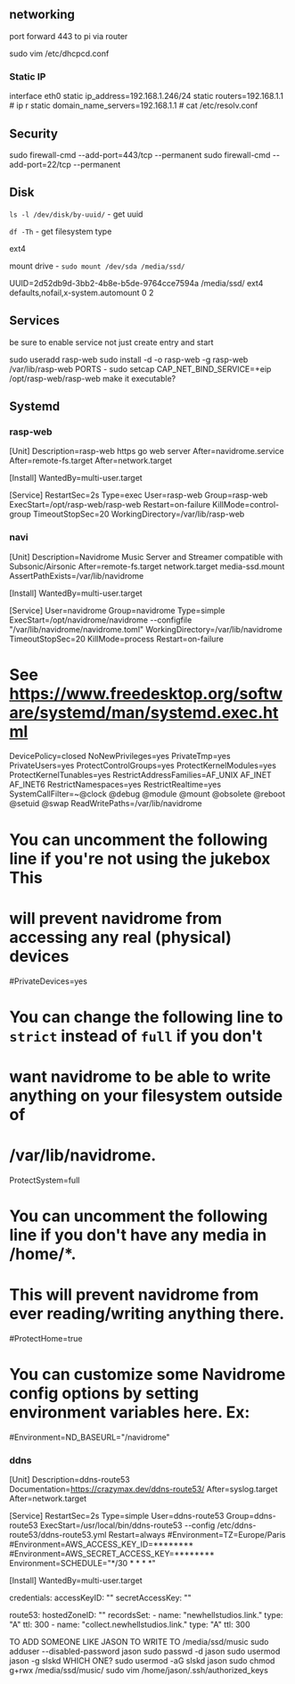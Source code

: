 ## networking

port forward 443 to pi via router

sudo vim /etc/dhcpcd.conf

### Static IP

interface eth0
static ip_address=192.168.1.246/24
static routers=192.168.1.1 # ip r
static domain_name_servers=192.168.1.1 # cat /etc/resolv.conf

## Security
sudo firewall-cmd --add-port=443/tcp --permanent
sudo firewall-cmd --add-port=22/tcp --permanent

## Disk
`ls -l /dev/disk/by-uuid/` - get uuid

`df -Th` - get filesystem type

ext4

mount drive - `sudo mount /dev/sda /media/ssd/`

UUID=2d52db9d-3bb2-4b8e-b5de-9764cce7594a /media/ssd/ ext4 defaults,nofail,x-system.automount 0 2

## Services
be sure to enable service not just create entry and start

sudo useradd rasp-web
sudo install -d -o rasp-web -g rasp-web /var/lib/rasp-web
PORTS - sudo setcap CAP_NET_BIND_SERVICE=+eip /opt/rasp-web/rasp-web
make it executable?

## Systemd

### rasp-web

[Unit]
Description=rasp-web https go web server
After=navidrome.service
After=remote-fs.target
After=network.target

[Install]
WantedBy=multi-user.target

[Service]
RestartSec=2s
Type=exec
User=rasp-web
Group=rasp-web
ExecStart=/opt/rasp-web/rasp-web
Restart=on-failure
KillMode=control-group
TimeoutStopSec=20
WorkingDirectory=/var/lib/rasp-web

### navi

[Unit]
Description=Navidrome Music Server and Streamer compatible with Subsonic/Airsonic
After=remote-fs.target network.target media-ssd.mount
AssertPathExists=/var/lib/navidrome

[Install]
WantedBy=multi-user.target

[Service]
User=navidrome
Group=navidrome
Type=simple
ExecStart=/opt/navidrome/navidrome --configfile "/var/lib/navidrome/navidrome.toml"
WorkingDirectory=/var/lib/navidrome
TimeoutStopSec=20
KillMode=process
Restart=on-failure

# See https://www.freedesktop.org/software/systemd/man/systemd.exec.html
DevicePolicy=closed
NoNewPrivileges=yes
PrivateTmp=yes
PrivateUsers=yes
ProtectControlGroups=yes
ProtectKernelModules=yes
ProtectKernelTunables=yes
RestrictAddressFamilies=AF_UNIX AF_INET AF_INET6
RestrictNamespaces=yes
RestrictRealtime=yes
SystemCallFilter=~@clock @debug @module @mount @obsolete @reboot @setuid @swap
ReadWritePaths=/var/lib/navidrome

# You can uncomment the following line if you're not using the jukebox This
# will prevent navidrome from accessing any real (physical) devices
#PrivateDevices=yes

# You can change the following line to `strict` instead of `full` if you don't
# want navidrome to be able to write anything on your filesystem outside of
# /var/lib/navidrome.
ProtectSystem=full

# You can uncomment the following line if you don't have any media in /home/*.
# This will prevent navidrome from ever reading/writing anything there.
#ProtectHome=true

# You can customize some Navidrome config options by setting environment variables here. Ex:
#Environment=ND_BASEURL="/navidrome"


### ddns

[Unit]
Description=ddns-route53
Documentation=https://crazymax.dev/ddns-route53/
After=syslog.target
After=network.target

[Service]
RestartSec=2s
Type=simple
User=ddns-route53
Group=ddns-route53
ExecStart=/usr/local/bin/ddns-route53 --config /etc/ddns-route53/ddns-route53.yml
Restart=always
#Environment=TZ=Europe/Paris
#Environment=AWS_ACCESS_KEY_ID=********
#Environment=AWS_SECRET_ACCESS_KEY=********
Environment=SCHEDULE="*/30 * * * *"

[Install]
WantedBy=multi-user.target

credentials:
  accessKeyID: ""
  secretAccessKey: ""

route53:
  hostedZoneID: ""
  recordsSet:
    - name: "newhellstudios.link."
      type: "A"
      ttl: 300
    - name: "collect.newhellstudios.link."
      type: "A"
      ttl: 300

TO ADD SOMEONE LIKE JASON TO WRITE TO /media/ssd/music
sudo adduser --disabled-password jason
sudo passwd -d jason
sudo usermod jason -g slskd
WHICH ONE?
sudo usermod -aG slskd jason
sudo chmod g+rwx /media/ssd/music/
sudo vim /home/jason/.ssh/authorized_keys
